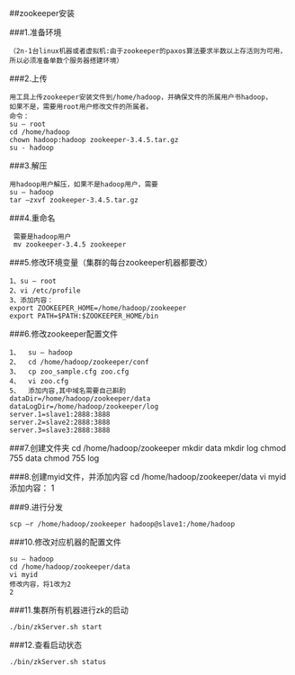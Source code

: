 ##zookeeper安装

###1.准备环境

    （2n-1台linux机器或者虚拟机:由于zookeeper的paxos算法要求半数以上存活则为可用，所以必须准备单数个服务器搭建环境）
    
###2.上传

    用工具上传zookeeper安装文件到/home/hadoop，并确保文件的所属用户书hadoop，
    如果不是，需要用root用户修改文件的所属者。
    命令：
    su – root
    cd /home/hadoop
    chown hadoop:hadoop zookeeper-3.4.5.tar.gz
    su - hadoop

###3.解压

    用hadoop用户解压，如果不是hadoop用户，需要
    su – hadoop
    tar –zxvf zookeeper-3.4.5.tar.gz
    
###4.重命名

     需要是hadoop用户
     mv zookeeper-3.4.5 zookeeper
     
###5.修改环境变量（集群的每台zookeeper机器都要改）

    1、su – root
    2、vi /etc/profile
    3、添加内容：
    export ZOOKEEPER_HOME=/home/hadoop/zookeeper
    export PATH=$PATH:$ZOOKEEPER_HOME/bin

###6.修改zookeeper配置文件

    1、	su – hadoop
    2、	cd /home/hadoop/zookeeper/conf
    3、	cp zoo_sample.cfg zoo.cfg
    4、	vi zoo.cfg
    5、	添加内容,其中域名需要自己斟酌
    dataDir=/home/hadoop/zookeeper/data
    dataLogDir=/home/hadoop/zookeeper/log
    server.1=slave1:2888:3888 
    server.2=slave2:2888:3888
    server.3=slave3:2888:3888

###7.创建文件夹
   cd /home/hadoop/zookeeper
   mkdir data
   mkdir log
   chmod 755 data
   chmod 755 log
   
###8.创建myid文件，并添加内容
     cd /home/hadoop/zookeeper/data
     vi myid
     添加内容：
     1
     
###9.进行分发

    scp –r /home/hadoop/zookeeper hadoop@slave1:/home/hadoop

###10.修改对应机器的配置文件

    su – hadoop
    cd /home/hadoop/zookeeper/data
    vi myid
    修改内容，将1改为2
    2

###11.集群所有机器进行zk的启动

    ./bin/zkServer.sh start
    
###12.查看启动状态

    ./bin/zkServer.sh status



